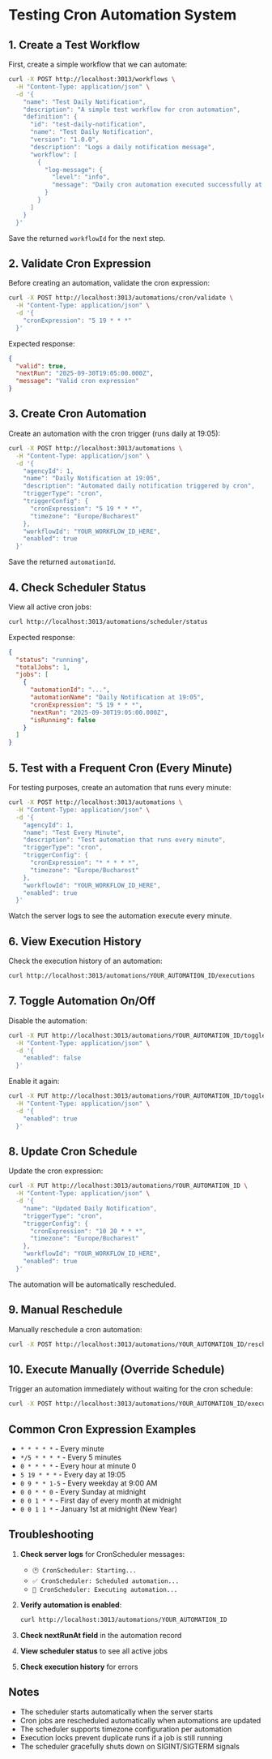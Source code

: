 # Testing Cron Automation System

## 1. Create a Test Workflow

First, create a simple workflow that we can automate:

```bash
curl -X POST http://localhost:3013/workflows \
  -H "Content-Type: application/json" \
  -d '{
    "name": "Test Daily Notification",
    "description": "A simple test workflow for cron automation",
    "definition": {
      "id": "test-daily-notification",
      "name": "Test Daily Notification",
      "version": "1.0.0",
      "description": "Logs a daily notification message",
      "workflow": [
        {
          "log-message": {
            "level": "info",
            "message": "Daily cron automation executed successfully at ${new Date().toISOString()}"
          }
        }
      ]
    }
  }'
```

Save the returned `workflowId` for the next step.

## 2. Validate Cron Expression

Before creating an automation, validate the cron expression:

```bash
curl -X POST http://localhost:3013/automations/cron/validate \
  -H "Content-Type: application/json" \
  -d '{
    "cronExpression": "5 19 * * *"
  }'
```

Expected response:
```json
{
  "valid": true,
  "nextRun": "2025-09-30T19:05:00.000Z",
  "message": "Valid cron expression"
}
```

## 3. Create Cron Automation

Create an automation with the cron trigger (runs daily at 19:05):

```bash
curl -X POST http://localhost:3013/automations \
  -H "Content-Type: application/json" \
  -d '{
    "agencyId": 1,
    "name": "Daily Notification at 19:05",
    "description": "Automated daily notification triggered by cron",
    "triggerType": "cron",
    "triggerConfig": {
      "cronExpression": "5 19 * * *",
      "timezone": "Europe/Bucharest"
    },
    "workflowId": "YOUR_WORKFLOW_ID_HERE",
    "enabled": true
  }'
```

Save the returned `automationId`.

## 4. Check Scheduler Status

View all active cron jobs:

```bash
curl http://localhost:3013/automations/scheduler/status
```

Expected response:
```json
{
  "status": "running",
  "totalJobs": 1,
  "jobs": [
    {
      "automationId": "...",
      "automationName": "Daily Notification at 19:05",
      "cronExpression": "5 19 * * *",
      "nextRun": "2025-09-30T19:05:00.000Z",
      "isRunning": false
    }
  ]
}
```

## 5. Test with a Frequent Cron (Every Minute)

For testing purposes, create an automation that runs every minute:

```bash
curl -X POST http://localhost:3013/automations \
  -H "Content-Type: application/json" \
  -d '{
    "agencyId": 1,
    "name": "Test Every Minute",
    "description": "Test automation that runs every minute",
    "triggerType": "cron",
    "triggerConfig": {
      "cronExpression": "* * * * *",
      "timezone": "Europe/Bucharest"
    },
    "workflowId": "YOUR_WORKFLOW_ID_HERE",
    "enabled": true
  }'
```

Watch the server logs to see the automation execute every minute.

## 6. View Execution History

Check the execution history of an automation:

```bash
curl http://localhost:3013/automations/YOUR_AUTOMATION_ID/executions
```

## 7. Toggle Automation On/Off

Disable the automation:

```bash
curl -X PUT http://localhost:3013/automations/YOUR_AUTOMATION_ID/toggle \
  -H "Content-Type: application/json" \
  -d '{
    "enabled": false
  }'
```

Enable it again:

```bash
curl -X PUT http://localhost:3013/automations/YOUR_AUTOMATION_ID/toggle \
  -H "Content-Type: application/json" \
  -d '{
    "enabled": true
  }'
```

## 8. Update Cron Schedule

Update the cron expression:

```bash
curl -X PUT http://localhost:3013/automations/YOUR_AUTOMATION_ID \
  -H "Content-Type: application/json" \
  -d '{
    "name": "Updated Daily Notification",
    "triggerType": "cron",
    "triggerConfig": {
      "cronExpression": "10 20 * * *",
      "timezone": "Europe/Bucharest"
    },
    "workflowId": "YOUR_WORKFLOW_ID_HERE",
    "enabled": true
  }'
```

The automation will be automatically rescheduled.

## 9. Manual Reschedule

Manually reschedule a cron automation:

```bash
curl -X POST http://localhost:3013/automations/YOUR_AUTOMATION_ID/reschedule
```

## 10. Execute Manually (Override Schedule)

Trigger an automation immediately without waiting for the cron schedule:

```bash
curl -X POST http://localhost:3013/automations/YOUR_AUTOMATION_ID/execute
```

## Common Cron Expression Examples

- `* * * * *` - Every minute
- `*/5 * * * *` - Every 5 minutes
- `0 * * * *` - Every hour at minute 0
- `5 19 * * *` - Every day at 19:05
- `0 9 * * 1-5` - Every weekday at 9:00 AM
- `0 0 * * 0` - Every Sunday at midnight
- `0 0 1 * *` - First day of every month at midnight
- `0 0 1 1 *` - January 1st at midnight (New Year)

## Troubleshooting

1. **Check server logs** for CronScheduler messages:
   - `🕐 CronScheduler: Starting...`
   - `✅ CronScheduler: Scheduled automation...`
   - `🚀 CronScheduler: Executing automation...`

2. **Verify automation is enabled**:
   ```bash
   curl http://localhost:3013/automations/YOUR_AUTOMATION_ID
   ```

3. **Check nextRunAt field** in the automation record

4. **View scheduler status** to see all active jobs

5. **Check execution history** for errors

## Notes

- The scheduler starts automatically when the server starts
- Cron jobs are rescheduled automatically when automations are updated
- The scheduler supports timezone configuration per automation
- Execution locks prevent duplicate runs if a job is still running
- The scheduler gracefully shuts down on SIGINT/SIGTERM signals
